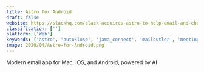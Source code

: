 ```yaml
---
title: Astro for Android
draft: false 
website: https://slackhq.com/slack-acquires-astro-to-help-email-and-channels-work-together
classification: ['']
platform: ['Web']
keywords: ['astro', 'autoklose', 'jama_connect', 'mailbutler', 'meetingbird', 'meetingbird_for_gmail', 'notion_pages', 'notion.so', 'polymail', 'polymail_calendar', 'polymail_sequences', 'polymail_teams', 're:schedule', 'secure_calendar', 'shelly', 'smart_reply_in_gmail', 'throttle_for_ios', 'whipnote', 'mailfloss']
image: 2020/04/Astro-for-Android.png
---
```

Modern email app for Mac, iOS, and Android, powered by AI